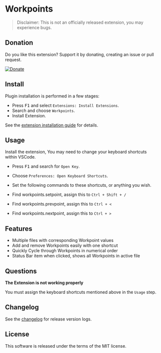 # Workpoints

> Disclaimer: This is not an officially released extension, you may experience bugs.

## Donation

Do you like this extension? Support it by donating, creating an issue or pull request.

[![Donate](https://img.shields.io/badge/Donate-PayPal-blue.svg)](https://paypal.me/capriok7)

## Install

Plugin installation is performed in a few stages:

* Press <kbd>F1</kbd> and select `Extensions: Install Extensions`.
* Search and choose `Workpoints`.
* Install Extension.

See the [extension installation guide](https://code.visualstudio.com/docs/editor/extension-gallery) for details.

## Usage

Install the extension, You may need to change your keyboard shortcuts within VSCode.
* Press <kbd>F1</kbd> and search for `Open Key`.
* Choose `Preferences: Open Keyboard Shortcuts`.

* Set the following commands to these shortcuts, or anything you wish.
* Find workpoints.setpoint, assign this to `Ctrl + Shift + /`
* Find workpoints.prevpoint, assign this to `Ctrl + <`
* Find workpoints.nextpoint, assign this to `Ctrl + >`

## Features

* Multiple files with corresponding Workpoint values
* Add and remove Workpoints easily with one shortcut
* Quickly Cycle through Workpoints in numerical order
* Status Bar item when clicked, shows all Workpoints in active file

## Questions

**The Extension is not working properly**

You must assign the keyboard shortcuts mentioned above in the `Usage` step.

## Changelog

See the [changelog](https://github.com/mrmlnc/vscode-scss/blob/master/cahgnelog.md) for release version logs.

## License

This software is released under the terms of the MIT license.